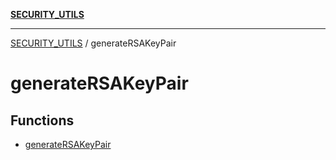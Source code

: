 [**SECURITY_UTILS**](../README.md)

***

[SECURITY_UTILS](../README.md) / generateRSAKeyPair

# generateRSAKeyPair

## Functions

- [generateRSAKeyPair](functions/generateRSAKeyPair.md)
